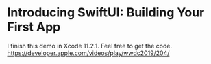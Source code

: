 # Introducing SwiftUI: Building Your First App
I finish this demo in Xcode 11.2.1. Feel free to get the code.
https://developer.apple.com/videos/play/wwdc2019/204/
